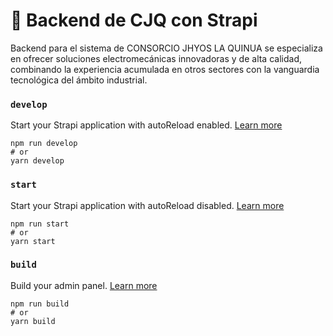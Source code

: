 # 🚀 Backend de CJQ con Strapi

Backend para el sistema de CONSORCIO JHYOS LA QUINUA se especializa en ofrecer soluciones electromecánicas innovadoras y de alta calidad, combinando la experiencia acumulada en otros sectores con la vanguardia tecnológica del ámbito industrial.

### `develop`

Start your Strapi application with autoReload enabled. [Learn more](https://docs.strapi.io/dev-docs/cli#strapi-develop)

```
npm run develop
# or
yarn develop
```

### `start`

Start your Strapi application with autoReload disabled. [Learn more](https://docs.strapi.io/dev-docs/cli#strapi-start)

```
npm run start
# or
yarn start
```

### `build`

Build your admin panel. [Learn more](https://docs.strapi.io/dev-docs/cli#strapi-build)

```
npm run build
# or
yarn build
```
